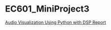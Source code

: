 # EC601_MiniProject3
[Audio Visualization Using Python with DSP Report](Audio_File_Visualization_Using_Python_with_DSP.pdf)
